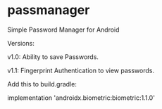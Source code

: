 # passmanager
Simple Password Manager for Android

Versions:

v1.0:
Ability to save Passwords.

v1.1:
Fingerprint Authentication to view passwords.


Add this to build.gradle:

implementation 'androidx.biometric:biometric:1.1.0'
